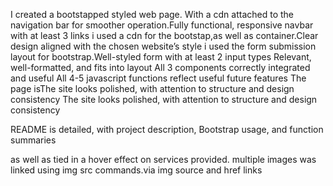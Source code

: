 I created a bootstapped styled web page. With a cdn attached to the navigation bar for smoother operation.Fully functional, responsive navbar with at least 3 links
i used a cdn for the bootstap,as well as container.Clear design aligned with the chosen website’s style
 i used the form submission layout for bootstrap.Well-styled form with at least 2 input types
Relevant, well-formatted, and fits into layout
All 3 components correctly integrated and useful
All 4-5 javascript functions reflect useful future features
The page isThe site looks polished, with attention to structure and design consistency
The site looks polished, with attention to structure and design consistency


README is detailed, with project description, Bootstrap usage, and function summaries




 as well as tied in a hover effect on services provided.
 multiple images was linked using img src commands.via img source and href links



